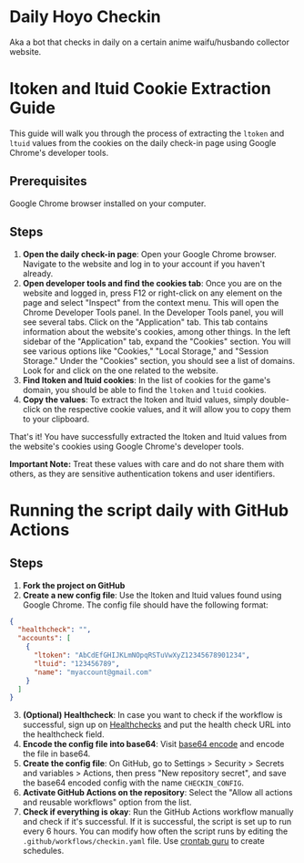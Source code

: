 # Daily Hoyo Checkin

Aka a bot that checks in daily on a certain anime waifu/husbando collector website.

# ltoken and ltuid Cookie Extraction Guide

This guide will walk you through the process of extracting the `ltoken` and `ltuid` values from the cookies on the daily check-in page using Google Chrome's developer tools.

## Prerequisites

Google Chrome browser installed on your computer.

## Steps

1. **Open the daily check-in page**: Open your Google Chrome browser. Navigate to the website and log in to your account if you haven't already.
2. **Open developer tools and find the cookies tab**: Once you are on the website and logged in, press F12 or right-click on any element on the page and select "Inspect" from the context menu. This will open the Chrome Developer Tools panel. In the Developer Tools panel, you will see several tabs. Click on the "Application" tab. This tab contains information about the website's cookies, among other things. In the left sidebar of the "Application" tab, expand the "Cookies" section. You will see various options like "Cookies," "Local Storage," and "Session Storage." Under the "Cookies" section, you should see a list of domains. Look for and click on the one related to the website.
3. **Find ltoken and ltuid cookies**: In the list of cookies for the game's domain, you should be able to find the `ltoken` and `ltuid` cookies.
4. **Copy the values**: To extract the ltoken and ltuid values, simply double-click on the respective cookie values, and it will allow you to copy them to your clipboard.

That's it! You have successfully extracted the ltoken and ltuid values from the website's cookies using Google Chrome's developer tools.

**Important Note:** Treat these values with care and do not share them with others, as they are sensitive authentication tokens and user identifiers.

# Running the script daily with GitHub Actions

## Steps

1. **Fork the project on GitHub**
2. **Create a new config file**: Use the ltoken and ltuid values found using Google Chrome. The config file should have the following format:

```json
{
  "healthcheck": "",
  "accounts": [
    {
      "ltoken": "AbCdEfGHIJKLmNOpqRSTuVwXyZ12345678901234",
      "ltuid": "123456789",
      "name": "myaccount@gmail.com"
    }
  ]
}
```

3. **(Optional) Healthcheck**: In case you want to check if the workflow is successful, sign up on [Healthchecks](https://healthchecks.io/) and put the health check URL into the healthcheck field.
4. **Encode the config file into base64**: Visit [base64 encode](https://www.base64encode.org/) and encode the file in base64.
5. **Create the config file**: On GitHub, go to Settings > Security > Secrets and variables > Actions, then press "New repository secret", and save the base64 encoded config with the name `CHECKIN_CONFIG`.
6. **Activate GitHub Actions on the repository**: Select the "Allow all actions and reusable workflows" option from the list.
7. **Check if everything is okay**: Run the GitHub Actions workflow manually and check if it's successful. If it is successful, the script is set up to run every 6 hours. You can modify how often the script runs by editing the `.github/workflows/checkin.yaml` file. Use [crontab guru](https://crontab.guru) to create schedules.
